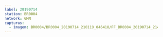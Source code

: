 ```yaml
---
label: 20190714
station: BR0004
network: GMN
capturas:
  - imagem: BR0004/BR0004_20190714_210119_046418/FF_BR0004_20190714_214113_569_0056576.fits_maxpixel.jpg
---
```

